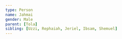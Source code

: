 ```yaml
---
type: Person
name: Jahmai
gender: Male
parent: [Tola]
sibling: [Uzzi, Rephaiah, Jeriel, Ibsam, Shemuel]
---
```

